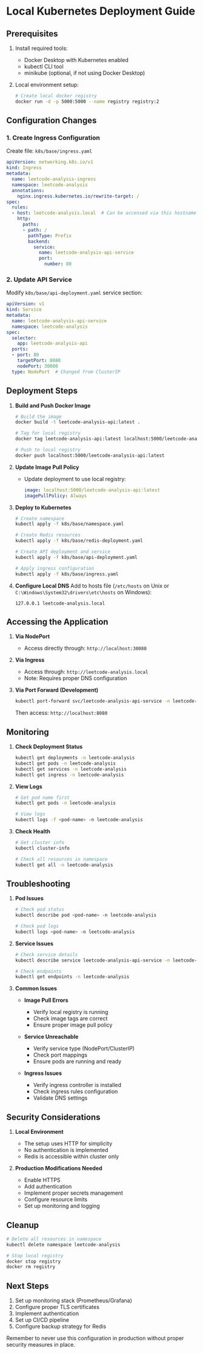 # Local Kubernetes Deployment Guide

## Prerequisites

1. Install required tools:
   - Docker Desktop with Kubernetes enabled
   - kubectl CLI tool
   - minikube (optional, if not using Docker Desktop)

2. Local environment setup:
   ```bash
   # Create local docker registry
   docker run -d -p 5000:5000 --name registry registry:2
   ```

## Configuration Changes

### 1. Create Ingress Configuration
Create file: `k8s/base/ingress.yaml`

```yaml
apiVersion: networking.k8s.io/v1
kind: Ingress
metadata:
  name: leetcode-analysis-ingress
  namespace: leetcode-analysis
  annotations:
    nginx.ingress.kubernetes.io/rewrite-target: /
spec:
  rules:
  - host: leetcode-analysis.local  # Can be accessed via this hostname
    http:
      paths:
      - path: /
        pathType: Prefix
        backend:
          service:
            name: leetcode-analysis-api-service
            port:
              number: 80
```

### 2. Update API Service
Modify `k8s/base/api-deployment.yaml` service section:

```yaml
apiVersion: v1
kind: Service
metadata:
  name: leetcode-analysis-api-service
  namespace: leetcode-analysis
spec:
  selector:
    app: leetcode-analysis-api
  ports:
  - port: 80
    targetPort: 8080
    nodePort: 30080
  type: NodePort  # Changed from ClusterIP
```

## Deployment Steps

1. **Build and Push Docker Image**
   ```bash
   # Build the image
   docker build -t leetcode-analysis-api:latest .
   
   # Tag for local registry
   docker tag leetcode-analysis-api:latest localhost:5000/leetcode-analysis-api:latest
   
   # Push to local registry
   docker push localhost:5000/leetcode-analysis-api:latest
   ```

2. **Update Image Pull Policy**
   - Update deployment to use local registry:
     ```yaml
     image: localhost:5000/leetcode-analysis-api:latest
     imagePullPolicy: Always
     ```

3. **Deploy to Kubernetes**
   ```bash
   # Create namespace
   kubectl apply -f k8s/base/namespace.yaml

   # Create Redis resources
   kubectl apply -f k8s/base/redis-deployment.yaml

   # Create API deployment and service
   kubectl apply -f k8s/base/api-deployment.yaml

   # Apply ingress configuration
   kubectl apply -f k8s/base/ingress.yaml
   ```

4. **Configure Local DNS**
   Add to hosts file (`/etc/hosts` on Unix or `C:\Windows\System32\drivers\etc\hosts` on Windows):
   ```
   127.0.0.1 leetcode-analysis.local
   ```

## Accessing the Application

1. **Via NodePort**
   - Access directly through: `http://localhost:30080`

2. **Via Ingress**
   - Access through: `http://leetcode-analysis.local`
   - Note: Requires proper DNS configuration

3. **Via Port Forward (Development)**
   ```bash
   kubectl port-forward svc/leetcode-analysis-api-service -n leetcode-analysis 8080:80
   ```
   Then access: `http://localhost:8080`

## Monitoring

1. **Check Deployment Status**
   ```bash
   kubectl get deployments -n leetcode-analysis
   kubectl get pods -n leetcode-analysis
   kubectl get services -n leetcode-analysis
   kubectl get ingress -n leetcode-analysis
   ```

2. **View Logs**
   ```bash
   # Get pod name first
   kubectl get pods -n leetcode-analysis
   
   # View logs
   kubectl logs -f <pod-name> -n leetcode-analysis
   ```

3. **Check Health**
   ```bash
   # Get cluster info
   kubectl cluster-info
   
   # Check all resources in namespace
   kubectl get all -n leetcode-analysis
   ```

## Troubleshooting

1. **Pod Issues**
   ```bash
   # Check pod status
   kubectl describe pod <pod-name> -n leetcode-analysis
   
   # Check pod logs
   kubectl logs <pod-name> -n leetcode-analysis
   ```

2. **Service Issues**
   ```bash
   # Check service details
   kubectl describe service leetcode-analysis-api-service -n leetcode-analysis
   
   # Check endpoints
   kubectl get endpoints -n leetcode-analysis
   ```

3. **Common Issues**

   - **Image Pull Errors**
     - Verify local registry is running
     - Check image tags are correct
     - Ensure proper image pull policy

   - **Service Unreachable**
     - Verify service type (NodePort/ClusterIP)
     - Check port mappings
     - Ensure pods are running and ready

   - **Ingress Issues**
     - Verify ingress controller is installed
     - Check ingress rules configuration
     - Validate DNS settings

## Security Considerations

1. **Local Environment**
   - The setup uses HTTP for simplicity
   - No authentication is implemented
   - Redis is accessible within cluster only

2. **Production Modifications Needed**
   - Enable HTTPS
   - Add authentication
   - Implement proper secrets management
   - Configure resource limits
   - Set up monitoring and logging

## Cleanup

```bash
# Delete all resources in namespace
kubectl delete namespace leetcode-analysis

# Stop local registry
docker stop registry
docker rm registry
```

## Next Steps

1. Set up monitoring stack (Prometheus/Grafana)
2. Configure proper TLS certificates
3. Implement authentication
4. Set up CI/CD pipeline
5. Configure backup strategy for Redis

Remember to never use this configuration in production without proper security measures in place.